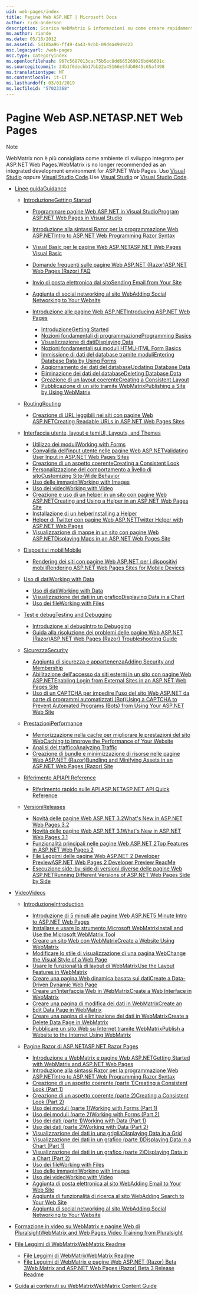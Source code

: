 ```yaml
---
uid: web-pages/index
title: Pagine Web ASP.NET | Microsoft Docs
author: rick-anderson
description: Scarica WebMatrix & informazioni su come creare rapidamente pagine web in un modo semplice per combinare il codice server con HTML.
ms.author: riande
ms.date: 05/18/2012
ms.assetid: 5418ba96-ff49-4a43-9cbb-09dea4949d23
msc.legacyurl: /web-pages
msc.type: categoryindex
ms.openlocfilehash: 967c5687013cac75b5ec8dd665269026bd46601c
ms.sourcegitcommit: 24b1f6decbb17bb22a45166e5fdb0845c65af498
ms.translationtype: MT
ms.contentlocale: it-IT
ms.lasthandoff: 03/01/2019
ms.locfileid: "57023368"
---
```

<a name="aspnet-web-pages"></a><span data-ttu-id="7f2f0-103">Pagine Web ASP.NET</span><span class="sxs-lookup"><span data-stu-id="7f2f0-103">ASP.NET Web Pages</span></span>
====================

> [!NOTE] 
> <span data-ttu-id="7f2f0-104">WebMatrix non è più consigliata come ambiente di sviluppo integrato per ASP.NET Web Pages.</span><span class="sxs-lookup"><span data-stu-id="7f2f0-104">WebMatrix is no longer recommended as an integrated development environment for ASP.NET Web Pages.</span></span> <span data-ttu-id="7f2f0-105">Uso [Visual Studio](xref:aspnet/web-pages/overview/getting-started/program-asp-net-web-pages-in-visual-studio) oppure [Visual Studio Code](https://code.visualstudio.com/).</span><span class="sxs-lookup"><span data-stu-id="7f2f0-105">Use [Visual Studio](xref:aspnet/web-pages/overview/getting-started/program-asp-net-web-pages-in-visual-studio) or [Visual Studio Code](https://code.visualstudio.com/).</span></span>

- [<span data-ttu-id="7f2f0-106">Linee guida</span><span class="sxs-lookup"><span data-stu-id="7f2f0-106">Guidance</span></span>](overview/index.md)

    - [<span data-ttu-id="7f2f0-107">Introduzione</span><span class="sxs-lookup"><span data-stu-id="7f2f0-107">Getting Started</span></span>](overview/getting-started/index.md)

        - [<span data-ttu-id="7f2f0-108">Programmare pagine Web ASP.NET in Visual Studio</span><span class="sxs-lookup"><span data-stu-id="7f2f0-108">Program ASP.NET Web Pages in Visual Studio</span></span>](overview/getting-started/program-asp-net-web-pages-in-visual-studio.md)
        - [<span data-ttu-id="7f2f0-109">Introduzione alla sintassi Razor per la programmazione Web ASP.NET</span><span class="sxs-lookup"><span data-stu-id="7f2f0-109">Intro to ASP.NET Web Programming Razor Syntax</span></span>](overview/getting-started/introducing-razor-syntax-c.md)
        - [<span data-ttu-id="7f2f0-110">Visual Basic per le pagine Web ASP.NET</span><span class="sxs-lookup"><span data-stu-id="7f2f0-110">ASP.NET Web Pages Visual Basic</span></span>](overview/getting-started/introducing-razor-syntax-vb.md)
        - [<span data-ttu-id="7f2f0-111">Domande frequenti sulle pagine Web ASP.NET (Razor)</span><span class="sxs-lookup"><span data-stu-id="7f2f0-111">ASP.NET Web Pages (Razor) FAQ</span></span>](overview/getting-started/aspnet-web-pages-razor-faq.md)
        - [<span data-ttu-id="7f2f0-112">Invio di posta elettronica dal sito</span><span class="sxs-lookup"><span data-stu-id="7f2f0-112">Sending Email from Your Site</span></span>](overview/getting-started/11-adding-email-to-your-web-site.md)
        - [<span data-ttu-id="7f2f0-113">Aggiunta di social networking al sito Web</span><span class="sxs-lookup"><span data-stu-id="7f2f0-113">Adding Social Networking to Your Website</span></span>](overview/getting-started/13-adding-social-networking-to-your-web-site.md)
        - [<span data-ttu-id="7f2f0-114">Introduzione alle pagine Web ASP.NET</span><span class="sxs-lookup"><span data-stu-id="7f2f0-114">Introducing ASP.NET Web Pages</span></span>](overview/getting-started/introducing-aspnet-web-pages-2/index.md)

            - [<span data-ttu-id="7f2f0-115">Introduzione</span><span class="sxs-lookup"><span data-stu-id="7f2f0-115">Getting Started</span></span>](overview/getting-started/introducing-aspnet-web-pages-2/getting-started.md)
            - [<span data-ttu-id="7f2f0-116">Nozioni fondamentali di programmazione</span><span class="sxs-lookup"><span data-stu-id="7f2f0-116">Programming Basics</span></span>](overview/getting-started/introducing-aspnet-web-pages-2/intro-to-web-pages-programming.md)
            - [<span data-ttu-id="7f2f0-117">Visualizzazione di dati</span><span class="sxs-lookup"><span data-stu-id="7f2f0-117">Displaying Data</span></span>](overview/getting-started/introducing-aspnet-web-pages-2/displaying-data.md)
            - [<span data-ttu-id="7f2f0-118">Nozioni fondamentali sui moduli HTML</span><span class="sxs-lookup"><span data-stu-id="7f2f0-118">HTML Form Basics</span></span>](overview/getting-started/introducing-aspnet-web-pages-2/form-basics.md)
            - [<span data-ttu-id="7f2f0-119">Immissione di dati del database tramite moduli</span><span class="sxs-lookup"><span data-stu-id="7f2f0-119">Entering Database Data by Using Forms</span></span>](overview/getting-started/introducing-aspnet-web-pages-2/entering-data.md)
            - [<span data-ttu-id="7f2f0-120">Aggiornamento dei dati del database</span><span class="sxs-lookup"><span data-stu-id="7f2f0-120">Updating Database Data</span></span>](overview/getting-started/introducing-aspnet-web-pages-2/updating-data.md)
            - [<span data-ttu-id="7f2f0-121">Eliminazione dei dati del database</span><span class="sxs-lookup"><span data-stu-id="7f2f0-121">Deleting Database Data</span></span>](overview/getting-started/introducing-aspnet-web-pages-2/deleting-data.md)
            - [<span data-ttu-id="7f2f0-122">Creazione di un layout coerente</span><span class="sxs-lookup"><span data-stu-id="7f2f0-122">Creating a Consistent Layout</span></span>](overview/getting-started/introducing-aspnet-web-pages-2/layouts.md)
            - [<span data-ttu-id="7f2f0-123">Pubblicazione di un sito tramite WebMatrix</span><span class="sxs-lookup"><span data-stu-id="7f2f0-123">Publishing a Site by Using WebMatrix</span></span>](overview/getting-started/introducing-aspnet-web-pages-2/publishing.md)
    - [<span data-ttu-id="7f2f0-124">Routing</span><span class="sxs-lookup"><span data-stu-id="7f2f0-124">Routing</span></span>](overview/routing/index.md)

        - [<span data-ttu-id="7f2f0-125">Creazione di URL leggibili nei siti con pagine Web ASP.NET</span><span class="sxs-lookup"><span data-stu-id="7f2f0-125">Creating Readable URLs in ASP.NET Web Pages Sites</span></span>](overview/routing/creating-readable-urls-in-aspnet-web-pages-sites.md)
    - [<span data-ttu-id="7f2f0-126">Interfaccia utente, layout e temi</span><span class="sxs-lookup"><span data-stu-id="7f2f0-126">UI, Layouts, and Themes</span></span>](overview/ui-layouts-and-themes/index.md)

        - [<span data-ttu-id="7f2f0-127">Utilizzo dei moduli</span><span class="sxs-lookup"><span data-stu-id="7f2f0-127">Working with Forms</span></span>](overview/ui-layouts-and-themes/4-working-with-forms.md)
        - [<span data-ttu-id="7f2f0-128">Convalida dell'input utente nelle pagine Web ASP.NET</span><span class="sxs-lookup"><span data-stu-id="7f2f0-128">Validating User Input in ASP.NET Web Pages Sites</span></span>](overview/ui-layouts-and-themes/validating-user-input-in-aspnet-web-pages-sites.md)
        - [<span data-ttu-id="7f2f0-129">Creazione di un aspetto coerente</span><span class="sxs-lookup"><span data-stu-id="7f2f0-129">Creating a Consistent Look</span></span>](overview/ui-layouts-and-themes/3-creating-a-consistent-look.md)
        - [<span data-ttu-id="7f2f0-130">Personalizzazione del comportamento a livello di sito</span><span class="sxs-lookup"><span data-stu-id="7f2f0-130">Customizing Site-Wide Behavior</span></span>](overview/ui-layouts-and-themes/18-customizing-site-wide-behavior.md)
        - [<span data-ttu-id="7f2f0-131">Uso delle immagini</span><span class="sxs-lookup"><span data-stu-id="7f2f0-131">Working with Images</span></span>](overview/ui-layouts-and-themes/9-working-with-images.md)
        - [<span data-ttu-id="7f2f0-132">Uso dei video</span><span class="sxs-lookup"><span data-stu-id="7f2f0-132">Working with Video</span></span>](overview/ui-layouts-and-themes/10-working-with-video.md)
        - [<span data-ttu-id="7f2f0-133">Creazione e uso di un helper in un sito con pagine Web ASP.NET</span><span class="sxs-lookup"><span data-stu-id="7f2f0-133">Creating and Using a Helper in an ASP.NET Web Pages Site</span></span>](overview/ui-layouts-and-themes/creating-and-using-a-helper-in-an-aspnet-web-pages-site.md)
        - [<span data-ttu-id="7f2f0-134">Installazione di un helper</span><span class="sxs-lookup"><span data-stu-id="7f2f0-134">Installing a Helper</span></span>](overview/ui-layouts-and-themes/installing-helpers.md)
        - [<span data-ttu-id="7f2f0-135">Helper di Twitter con pagine Web ASP.NET</span><span class="sxs-lookup"><span data-stu-id="7f2f0-135">Twitter Helper with ASP.NET Web Pages</span></span>](overview/ui-layouts-and-themes/twitter-helper.md)
        - [<span data-ttu-id="7f2f0-136">Visualizzazione di mappe in un sito con pagine Web ASP.NET</span><span class="sxs-lookup"><span data-stu-id="7f2f0-136">Displaying Maps in an ASP.NET Web Pages Site</span></span>](overview/ui-layouts-and-themes/displaying-maps-in-an-aspnet-web-pages-site.md)
    - [<span data-ttu-id="7f2f0-137">Dispositivi mobili</span><span class="sxs-lookup"><span data-stu-id="7f2f0-137">Mobile</span></span>](overview/mobile/index.md)

        - [<span data-ttu-id="7f2f0-138">Rendering dei siti con pagine Web ASP.NET per i dispositivi mobili</span><span class="sxs-lookup"><span data-stu-id="7f2f0-138">Rendering ASP.NET Web Pages Sites for Mobile Devices</span></span>](overview/mobile/rendering-aspnet-web-pages-sites-for-mobile-devices.md)
    - [<span data-ttu-id="7f2f0-139">Uso di dati</span><span class="sxs-lookup"><span data-stu-id="7f2f0-139">Working with Data</span></span>](overview/data/index.md)

        - [<span data-ttu-id="7f2f0-140">Uso di dati</span><span class="sxs-lookup"><span data-stu-id="7f2f0-140">Working with Data</span></span>](overview/data/5-working-with-data.md)
        - [<span data-ttu-id="7f2f0-141">Visualizzazione dei dati in un grafico</span><span class="sxs-lookup"><span data-stu-id="7f2f0-141">Displaying Data in a Chart</span></span>](overview/data/7-displaying-data-in-a-chart.md)
        - [<span data-ttu-id="7f2f0-142">Uso dei file</span><span class="sxs-lookup"><span data-stu-id="7f2f0-142">Working with Files</span></span>](overview/data/working-with-files.md)
    - [<span data-ttu-id="7f2f0-143">Test e debug</span><span class="sxs-lookup"><span data-stu-id="7f2f0-143">Testing and Debugging</span></span>](overview/testing-and-debugging/index.md)

        - [<span data-ttu-id="7f2f0-144">Introduzione al debug</span><span class="sxs-lookup"><span data-stu-id="7f2f0-144">Intro to Debugging</span></span>](overview/testing-and-debugging/introduction-to-debugging.md)
        - [<span data-ttu-id="7f2f0-145">Guida alla risoluzione dei problemi delle pagine Web ASP.NET (Razor)</span><span class="sxs-lookup"><span data-stu-id="7f2f0-145">ASP.NET Web Pages (Razor) Troubleshooting Guide</span></span>](overview/testing-and-debugging/aspnet-web-pages-razor-troubleshooting-guide.md)
    - [<span data-ttu-id="7f2f0-146">Sicurezza</span><span class="sxs-lookup"><span data-stu-id="7f2f0-146">Security</span></span>](overview/security/index.md)

        - [<span data-ttu-id="7f2f0-147">Aggiunta di sicurezza e appartenenza</span><span class="sxs-lookup"><span data-stu-id="7f2f0-147">Adding Security and Membership</span></span>](overview/security/16-adding-security-and-membership.md)
        - [<span data-ttu-id="7f2f0-148">Abilitazione dell'accesso da siti esterni in un sito con pagine Web ASP.NET</span><span class="sxs-lookup"><span data-stu-id="7f2f0-148">Enabling Login from External Sites in an ASP.NET Web Pages Site</span></span>](overview/security/enabling-login-from-external-sites-in-an-aspnet-web-pages-site.md)
        - [<span data-ttu-id="7f2f0-149">Uso di un CAPTCHA per impedire l'uso del sito Web ASP.NET da parte di programmi automatizzati (Bot)</span><span class="sxs-lookup"><span data-stu-id="7f2f0-149">Using a CAPTCHA to Prevent Automated Programs (Bots) from Using Your ASP.NET Web Site</span></span>](overview/security/using-a-catpcha-to-prevent-automated-programs-bots-from-using-your-aspnet-web-site.md)
    - [<span data-ttu-id="7f2f0-150">Prestazioni</span><span class="sxs-lookup"><span data-stu-id="7f2f0-150">Performance</span></span>](overview/performance-and-traffic/index.md)

        - [<span data-ttu-id="7f2f0-151">Memorizzazione nella cache per migliorare le prestazioni del sito Web</span><span class="sxs-lookup"><span data-stu-id="7f2f0-151">Caching to Improve the Performance of Your Website</span></span>](overview/performance-and-traffic/15-caching-to-improve-the-performance-of-your-website.md)
        - [<span data-ttu-id="7f2f0-152">Analisi del traffico</span><span class="sxs-lookup"><span data-stu-id="7f2f0-152">Analyzing Traffic</span></span>](overview/performance-and-traffic/14-analyzing-traffic.md)
        - [<span data-ttu-id="7f2f0-153">Creazione di bundle e minimizzazione di risorse nelle pagine Web ASP.NET (Razor)</span><span class="sxs-lookup"><span data-stu-id="7f2f0-153">Bundling and Minifying Assets in an ASP.NET Web Pages (Razor) Site</span></span>](overview/performance-and-traffic/bundling-and-minifying-assets-in-an-aspnet-web-pages-razor-site.md)
    - [<span data-ttu-id="7f2f0-154">Riferimento API</span><span class="sxs-lookup"><span data-stu-id="7f2f0-154">API Reference</span></span>](overview/api-reference/index.md)

        - [<span data-ttu-id="7f2f0-155">Riferimento rapido sulle API ASP.NET</span><span class="sxs-lookup"><span data-stu-id="7f2f0-155">ASP.NET API Quick Reference</span></span>](overview/api-reference/asp-net-web-pages-api-reference.md)
    - [<span data-ttu-id="7f2f0-156">Versioni</span><span class="sxs-lookup"><span data-stu-id="7f2f0-156">Releases</span></span>](overview/releases/index.md)

        - [<span data-ttu-id="7f2f0-157">Novità delle pagine Web ASP.NET 3.2</span><span class="sxs-lookup"><span data-stu-id="7f2f0-157">What's New in ASP.NET Web Pages 3.2</span></span>](overview/releases/whats-new-in-aspnet-web-pages-32.md)
        - [<span data-ttu-id="7f2f0-158">Novità delle pagine Web ASP.NET 3.1</span><span class="sxs-lookup"><span data-stu-id="7f2f0-158">What's New in ASP.NET Web Pages 3.1</span></span>](overview/releases/whats-new-aspnet-web-pages-31.md)
        - [<span data-ttu-id="7f2f0-159">Funzionalità principali nelle pagine Web ASP.NET 2</span><span class="sxs-lookup"><span data-stu-id="7f2f0-159">Top Features in ASP.NET Web Pages 2</span></span>](overview/releases/top-features-in-web-pages-2.md)
        - [<span data-ttu-id="7f2f0-160">File Leggimi delle pagine Web ASP.NET 2 Developer Preview</span><span class="sxs-lookup"><span data-stu-id="7f2f0-160">ASP.NET Web Pages 2 Developer Preview ReadMe</span></span>](overview/releases/aspnet-web-pages-2-developer-preview-readme.md)
        - [<span data-ttu-id="7f2f0-161">Esecuzione side-by-side di versioni diverse delle pagine Web ASP.NET</span><span class="sxs-lookup"><span data-stu-id="7f2f0-161">Running Different Versions of ASP.NET Web Pages Side by Side</span></span>](overview/releases/running-v1-and-v2-sites-side-by-side.md)
- [<span data-ttu-id="7f2f0-162">Video</span><span class="sxs-lookup"><span data-stu-id="7f2f0-162">Videos</span></span>](videos/index.md)

    - [<span data-ttu-id="7f2f0-163">Introduzione</span><span class="sxs-lookup"><span data-stu-id="7f2f0-163">Introduction</span></span>](videos/introduction/index.md)

        - [<span data-ttu-id="7f2f0-164">Introduzione di 5 minuti alle pagine Web ASP.NET</span><span class="sxs-lookup"><span data-stu-id="7f2f0-164">5 Minute Intro to ASP.NET Web Pages</span></span>](videos/introduction/5-minute-introduction-to-aspnet-web-pages.md)
        - [<span data-ttu-id="7f2f0-165">Installare e usare lo strumento Microsoft WebMatrix</span><span class="sxs-lookup"><span data-stu-id="7f2f0-165">Install and Use the Microsoft WebMatrix Tool</span></span>](videos/introduction/install-and-use-the-microsoft-webmatrix-tool.md)
        - [<span data-ttu-id="7f2f0-166">Creare un sito Web con WebMatrix</span><span class="sxs-lookup"><span data-stu-id="7f2f0-166">Create a Website Using WebMatrix</span></span>](videos/introduction/create-a-website-using-webmatrix.md)
        - [<span data-ttu-id="7f2f0-167">Modificare lo stile di visualizzazione di una pagina Web</span><span class="sxs-lookup"><span data-stu-id="7f2f0-167">Change the Visual Style of a Web Page</span></span>](videos/introduction/change-the-visual-style-of-a-web-page.md)
        - [<span data-ttu-id="7f2f0-168">Usare le funzionalità di layout di WebMatrix</span><span class="sxs-lookup"><span data-stu-id="7f2f0-168">Use the Layout Features in WebMatrix</span></span>](videos/introduction/use-the-layout-features-in-webmatrix.md)
        - [<span data-ttu-id="7f2f0-169">Creare una pagina Web dinamica basata sui dati</span><span class="sxs-lookup"><span data-stu-id="7f2f0-169">Create a Data-Driven Dynamic Web Page</span></span>](videos/introduction/create-a-data-driven-dynamic-web-page.md)
        - [<span data-ttu-id="7f2f0-170">Creare un'interfaccia Web in WebMatrix</span><span class="sxs-lookup"><span data-stu-id="7f2f0-170">Create a Web Interface in WebMatrix</span></span>](videos/introduction/create-a-web-interface-in-webmatrix.md)
        - [<span data-ttu-id="7f2f0-171">Creare una pagina di modifica dei dati in WebMatrix</span><span class="sxs-lookup"><span data-stu-id="7f2f0-171">Create an Edit Data Page in WebMatrix</span></span>](videos/introduction/create-an-edit-data-page-in-webmatrix.md)
        - [<span data-ttu-id="7f2f0-172">Creare una pagina di eliminazione dei dati in WebMatrix</span><span class="sxs-lookup"><span data-stu-id="7f2f0-172">Create a Delete Data Page in WebMatrix</span></span>](videos/introduction/create-a-delete-data-page-in-webmatrix.md)
        - [<span data-ttu-id="7f2f0-173">Pubblicare un sito Web su Internet tramite WebMatrix</span><span class="sxs-lookup"><span data-stu-id="7f2f0-173">Publish a Website to the Internet Using WebMatrix</span></span>](videos/introduction/publish-a-website-to-the-internet-using-webmatrix.md)
    - [<span data-ttu-id="7f2f0-174">Pagine Razor di ASP.NET</span><span class="sxs-lookup"><span data-stu-id="7f2f0-174">ASP.NET Razor Pages</span></span>](videos/aspnet-razor-pages/index.md)

        - [<span data-ttu-id="7f2f0-175">Introduzione a WebMatrix e pagine Web ASP.NET</span><span class="sxs-lookup"><span data-stu-id="7f2f0-175">Getting Started with WebMatrix and ASP.NET Web Pages</span></span>](videos/aspnet-razor-pages/getting-started-with-webmatrix-and-aspnet-web-pages.md)
        - [<span data-ttu-id="7f2f0-176">Introduzione alla sintassi Razor per la programmazione Web ASP.NET</span><span class="sxs-lookup"><span data-stu-id="7f2f0-176">Intro to ASP.NET Web Programming Razor Syntax</span></span>](videos/aspnet-razor-pages/introduction-to-aspnet-web-programming-using-the-razor-syntax.md)
        - [<span data-ttu-id="7f2f0-177">Creazione di un aspetto coerente (parte 1)</span><span class="sxs-lookup"><span data-stu-id="7f2f0-177">Creating a Consistent Look (Part 1)</span></span>](videos/aspnet-razor-pages/creating-a-consistent-look-part-1.md)
        - [<span data-ttu-id="7f2f0-178">Creazione di un aspetto coerente (parte 2)</span><span class="sxs-lookup"><span data-stu-id="7f2f0-178">Creating a Consistent Look (Part 2)</span></span>](videos/aspnet-razor-pages/creating-a-consistent-look-part-2.md)
        - [<span data-ttu-id="7f2f0-179">Uso dei moduli (parte 1)</span><span class="sxs-lookup"><span data-stu-id="7f2f0-179">Working with Forms (Part 1)</span></span>](videos/aspnet-razor-pages/working-with-forms-part-1.md)
        - [<span data-ttu-id="7f2f0-180">Uso dei moduli (parte 2)</span><span class="sxs-lookup"><span data-stu-id="7f2f0-180">Working with Forms (Part 2)</span></span>](videos/aspnet-razor-pages/working-with-forms-part-2.md)
        - [<span data-ttu-id="7f2f0-181">Uso dei dati (parte 1)</span><span class="sxs-lookup"><span data-stu-id="7f2f0-181">Working with Data (Part 1)</span></span>](videos/aspnet-razor-pages/working-with-data-part-1.md)
        - [<span data-ttu-id="7f2f0-182">Uso dei dati (parte 2)</span><span class="sxs-lookup"><span data-stu-id="7f2f0-182">Working with Data (Part 2)</span></span>](videos/aspnet-razor-pages/working-with-data-part-2.md)
        - [<span data-ttu-id="7f2f0-183">Visualizzazione dei dati in una griglia</span><span class="sxs-lookup"><span data-stu-id="7f2f0-183">Displaying Data in a Grid</span></span>](videos/aspnet-razor-pages/displaying-data-in-a-grid.md)
        - [<span data-ttu-id="7f2f0-184">Visualizzazione dei dati in un grafico (parte 1)</span><span class="sxs-lookup"><span data-stu-id="7f2f0-184">Displaying Data in a Chart (Part 1)</span></span>](videos/aspnet-razor-pages/displaying-data-in-a-chart-part-1.md)
        - [<span data-ttu-id="7f2f0-185">Visualizzazione dei dati in un grafico (parte 2)</span><span class="sxs-lookup"><span data-stu-id="7f2f0-185">Displaying Data in a Chart (Part 2)</span></span>](videos/aspnet-razor-pages/displaying-data-in-a-chart-part-2.md)
        - [<span data-ttu-id="7f2f0-186">Uso dei file</span><span class="sxs-lookup"><span data-stu-id="7f2f0-186">Working with Files</span></span>](videos/aspnet-razor-pages/working-with-files.md)
        - [<span data-ttu-id="7f2f0-187">Uso delle immagini</span><span class="sxs-lookup"><span data-stu-id="7f2f0-187">Working with Images</span></span>](videos/aspnet-razor-pages/working-with-images.md)
        - [<span data-ttu-id="7f2f0-188">Uso dei video</span><span class="sxs-lookup"><span data-stu-id="7f2f0-188">Working with Video</span></span>](videos/aspnet-razor-pages/working-with-video.md)
        - [<span data-ttu-id="7f2f0-189">Aggiunta di posta elettronica al sito Web</span><span class="sxs-lookup"><span data-stu-id="7f2f0-189">Adding Email to Your Web Site</span></span>](videos/aspnet-razor-pages/adding-email-to-your-web-site.md)
        - [<span data-ttu-id="7f2f0-190">Aggiunta di funzionalità di ricerca al sito Web</span><span class="sxs-lookup"><span data-stu-id="7f2f0-190">Adding Search to Your Web Site</span></span>](videos/aspnet-razor-pages/adding-search-to-your-web-site.md)
        - [<span data-ttu-id="7f2f0-191">Aggiunta di social networking al sito Web</span><span class="sxs-lookup"><span data-stu-id="7f2f0-191">Adding Social Networking to Your Website</span></span>](videos/aspnet-razor-pages/adding-social-networking-to-your-website.md)
- [<span data-ttu-id="7f2f0-192">Formazione in video su WebMatrix e pagine Web di Pluralsight</span><span class="sxs-lookup"><span data-stu-id="7f2f0-192">WebMatrix and Web Pages Video Training from Pluralsight</span></span>](pluralsight.md)
- [<span data-ttu-id="7f2f0-193">File Leggimi di WebMatrix</span><span class="sxs-lookup"><span data-stu-id="7f2f0-193">WebMatrix Readme</span></span>](readme/index.md)

    - [<span data-ttu-id="7f2f0-194">File Leggimi di WebMatrix</span><span class="sxs-lookup"><span data-stu-id="7f2f0-194">WebMatrix Readme</span></span>](readme/overview.md)
    - [<span data-ttu-id="7f2f0-195">File Leggimi di WebMatrix e pagine Web ASP.NET (Razor) Beta 3</span><span class="sxs-lookup"><span data-stu-id="7f2f0-195">Web Matrix and ASP.NET Web Pages (Razor) Beta 3 Release Readme</span></span>](readme/beta3.md)
- [<span data-ttu-id="7f2f0-196">Guida ai contenuti su WebMatrix</span><span class="sxs-lookup"><span data-stu-id="7f2f0-196">WebMatrix Content Guide</span></span>](content-guide.md)
